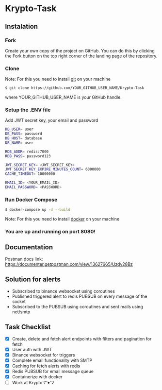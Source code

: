 # Krypto-Task

## Instalation

### Fork

Create your own copy of the project on GitHub. You can do this by clicking the Fork button  on the top right corner of the landing page of the repository.

### Clone

Note: For this you need to install [git](https://git-scm.com/downloads) on your machine

```bash
$ git clone https://github.com/YOUR_GITHUB_USER_NAME/Krypto-Task
```
where YOUR_GITHUB_USER_NAME is your GitHub handle.

### Setup the .ENV file
Add JWT secret key, your email and password

```bash
DB_USER= user 
DB_PASS= password
DB_HOST= database
DB_NAME= user

RDB_ADDR= redis:7000
RDB_PASS= password123

JWT_SECRET_KEY= <JWT_SECRET_KEY>
JWT_SECRET_KEY_EXPIRE_MINUTES_COUNT= 6000000
CACHE_TIMEOUT= 10000000

EMAIL_ID= <YOUR_EMAIL_ID>
EMAIL_PASSWORD= <PASSWORD>
```

### Run Docker Compose
```bash
$ docker-compose up -d --build
```
Note: For this you need to install [docker](https://docs.docker.com/engine/install/) on your machine

### You are up and running on port 8080!

## Documentation
Postman docs link: https://documenter.getpostman.com/view/13627665/Uzdv28Bz

## Solution for alerts
- Subscribed to binance websocket using coroutines
- Published triggered alert to redis PUBSUB on every message of the socket
- Subscribed to the PUBSUB using coroutines and sent mails using net/smtp

## Task Checklist
- [x] Create, delete and fetch alert endpoints with filters and pagination for fetch
- [x] User auth with JWT
- [x] Binance websocket for triggers
- [x] Complete email functionality with SMTP
- [x] Caching for fetch alerts with redis
- [x] Redis PUBSUB for email message queue
- [x] Containerize with docker 
- [ ] Work at Krypto ʕᵔᴥᵔʔ
